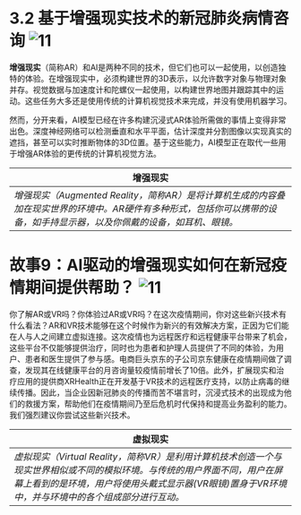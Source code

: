 # 3.2 基于增强现实技术的新冠肺炎病情咨询 ![11](https://img.shields.io/badge/Age-11%2B-blueviolet)

**增强现实**（简称AR）和AI是两种不同的技术，但它们也可以一起使用，以创造独特的体验。在增强现实中，必须构建世界的3D表示，以允许数字对象与物理对象并存。视觉数据与加速度计和陀螺仪一起使用，以构建世界地图并跟踪其中的运动。这些任务大多还是使用传统的计算机视觉技术来完成，并没有使用机器学习。

然而，分开来看，AI模型已经在许多构建沉浸式AR体验所需做的事情上变得非常出色。深度神经网络可以检测垂直和水平平面，估计深度并分割图像以实现真实的遮挡，甚至可以实时推断物体的3D位置。基于这些能力，AI模型正在取代一些用于增强AR体验的更传统的计算机视觉方法。

| **增强现实**
| ---
| *增强现实（Augmented Reality，简称AR）是将计算机生成的内容叠加在现实世界的环境中。AR硬件有多种形式，包括你可以携带的设备，如手持显示器，以及你佩戴的设备，如耳机、眼镜。*

# 故事9：AI驱动的增强现实如何在新冠疫情期间提供帮助？ ![11](https://img.shields.io/badge/Age-11%2B-blueviolet)

你了解AR或VR吗？你体验过AR或VR吗？在这次疫情期间，你对这些新兴技术有什么看法？AR和VR技术能够在这个时候作为新兴的有效解决方案，正因为它们能在人与人之间建立虚拟连接。这次疫情也为远程医疗和远程健康平台带来了机会，这些平台不仅能够提供治疗，同时也为患者和护理人员提供了不同的体验，为用户、患者和医生提供了参与感。电商巨头京东的子公司京东健康在疫情期间做了调查，发现其在线健康平台的月咨询量较疫情前增长了10倍。此外，扩展现实和治疗应用的提供商XRHealth正在开发基于VR技术的远程医疗支持，以防止病毒的继续传播。因此，当企业因新冠肺炎的传播而苦不堪言时，沉浸式技术的出现成为他们的救援方案，帮助他们在疫情期间乃至后危机时代保持和提高业务盈利的能力。我们强烈建议你尝试这些新兴技术。

| **虚拟现实**
| ---
| *虚拟现实（Virtual Reality，简称VR）是利用计算机技术创造一个与现实世界相似或不同的模拟环境。与传统的用户界面不同，用户在屏幕上看到的是环境，用户将使用头戴式显示器(VR眼镜)置身于VR环境中，并与环境中的各个组成部分进行互动。*
